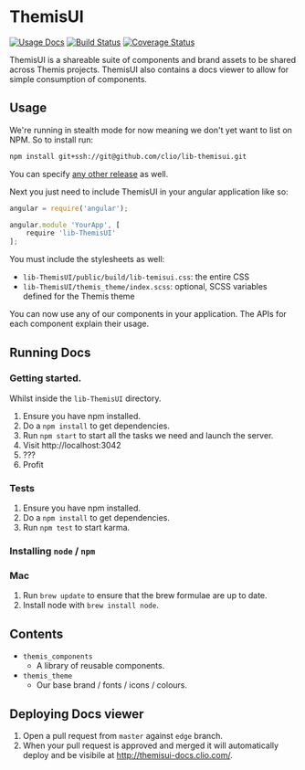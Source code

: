# ThemisUI

[![Usage Docs](https://img.shields.io/badge/%E2%96%B6-Usage_Docs-3D7BBA.svg)](http://themisui-docs.clio.com/)
[![Build Status](https://travis-ci.org/clio/lib-themisui.svg)](https://travis-ci.org/clio/lib-themisui)
[![Coverage Status](https://coveralls.io/repos/clio/lib-themisui/badge.svg?branch=master&service=github)](https://coveralls.io/github/clio/lib-themisui?branch=master)

ThemisUI is a shareable suite of components and brand assets to be shared across Themis projects. ThemisUI also contains a docs viewer to allow for simple consumption of components.


## Usage

We're running in stealth mode for now meaning we don't yet want to list on NPM. So to install run:

```bash
npm install git+ssh://git@github.com/clio/lib-themisui.git
```

You can specify [any other release](https://github.com/clio/lib-themisui/releases) as well.

Next you just need to include ThemisUI in your angular application like so:

```javascript
angular = require('angular');

angular.module 'YourApp', [
    require 'lib-ThemisUI'
];
```

You must include the stylesheets as well:

* `lib-ThemisUI/public/build/lib-temisui.css`: the entire CSS
* `lib-ThemisUI/themis_theme/index.scss`: optional, SCSS variables defined for the Themis theme

You can now use any of our components in your application. The APIs for each component explain their usage.


## Running Docs

### Getting started.

Whilst inside the `lib-ThemisUI` directory.

1. Ensure you have npm installed.
2. Do a `npm install` to get dependencies.
3. Run `npm start` to start all the tasks we need and launch the server.
4. Visit http://localhost:3042
5. ???
6. Profit

### Tests

1. Ensure you have npm installed.
2. Do a `npm install` to get dependencies.
3. Run `npm test` to start karma.

### Installing `node` / `npm`

### Mac

1. Run `brew update` to ensure that the brew formulae are up to date.
2. Install node with `brew install node`.


## Contents

- `themis_components`
  - A library of reusable components.
- `themis_theme`
  - Our base brand / fonts / icons / colours.


## Deploying Docs viewer

1. Open a pull request from `master` against `edge` branch.
2. When your pull request is approved and merged it will automatically deploy and be visibile at http://themisui-docs.clio.com/.
